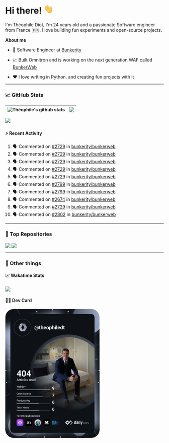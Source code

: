 # Hi there! <img src="./wave.gif" width="30px" height="30px" />

I'm Théophile Diot, I'm 24 years old and a passionate Software engineer from France 🇫🇷, I love building fun experiments and open-source projects.

**About me**

- 💼 Software Engineer at [Bunkerity](https://www.bunkerity.com/)

- 📈 Built Omnitron and is working on the next generation WAF called [BunkerWeb](https://www.bunkerweb.io)

- ❤️ I love writing in Python, and creating fun projects with it

---

### 📈 GitHub Stats

| <img align="center" src="https://github-readme-stats.vercel.app/api?username=TheophileDiot&show_icons=true&include_all_commits=true&theme=algolia&hide_border=true&rank_icon=github" alt="Théophile's github stats" /> | <img align="center" src="https://github-readme-stats.vercel.app/api/top-langs/?username=TheophileDiot&layout=compact&theme=algolia&hide_border=true" /> |
| ---------------------------------------------------------------------------------------------------------------------------------------------------------------------------------------------------------------------- | ------------------------------------------------------------------------------------------------------------------------------------------------------- |

![](https://github-readme-activity-graph.vercel.app/graph?username=TheophileDiot&theme=tokyo-night)

#### :zap: Recent Activity

<!--START_SECTION:activity-->
1. 🗣 Commented on [#2729](https://github.com/bunkerity/bunkerweb/issues/2729#issuecomment-3432209692) in [bunkerity/bunkerweb](https://github.com/bunkerity/bunkerweb)
2. 🗣 Commented on [#2729](https://github.com/bunkerity/bunkerweb/issues/2729#issuecomment-3432205728) in [bunkerity/bunkerweb](https://github.com/bunkerity/bunkerweb)
3. 🗣 Commented on [#2729](https://github.com/bunkerity/bunkerweb/issues/2729#issuecomment-3431330493) in [bunkerity/bunkerweb](https://github.com/bunkerity/bunkerweb)
4. 🗣 Commented on [#2729](https://github.com/bunkerity/bunkerweb/issues/2729#issuecomment-3431279589) in [bunkerity/bunkerweb](https://github.com/bunkerity/bunkerweb)
5. 🗣 Commented on [#2729](https://github.com/bunkerity/bunkerweb/issues/2729#issuecomment-3431226750) in [bunkerity/bunkerweb](https://github.com/bunkerity/bunkerweb)
6. 🗣 Commented on [#2799](https://github.com/bunkerity/bunkerweb/issues/2799#issuecomment-3431201840) in [bunkerity/bunkerweb](https://github.com/bunkerity/bunkerweb)
7. 🗣 Commented on [#2799](https://github.com/bunkerity/bunkerweb/issues/2799#issuecomment-3431200228) in [bunkerity/bunkerweb](https://github.com/bunkerity/bunkerweb)
8. 🗣 Commented on [#2674](https://github.com/bunkerity/bunkerweb/issues/2674#issuecomment-3431193608) in [bunkerity/bunkerweb](https://github.com/bunkerity/bunkerweb)
9. 🗣 Commented on [#2729](https://github.com/bunkerity/bunkerweb/issues/2729#issuecomment-3431030119) in [bunkerity/bunkerweb](https://github.com/bunkerity/bunkerweb)
10. 🗣 Commented on [#2802](https://github.com/bunkerity/bunkerweb/issues/2802#issuecomment-3431025253) in [bunkerity/bunkerweb](https://github.com/bunkerity/bunkerweb)
<!--END_SECTION:activity-->

---

### 🔧 Top Repositories

<a href="https://github.com/bunkerity/bunkerweb">
  <img align="center" src="https://github-readme-stats.vercel.app/api/pin/?username=Bunkerity&repo=bunkerweb&theme=algolia" />
</a>
<a href="https://github.com/TheophileDiot/Omnitron">
  <img align="center" src="https://github-readme-stats.vercel.app/api/pin/?username=TheophileDiot&repo=Omnitron&theme=algolia" />
</a>

---

### 🎉 Other things

#### 📈 Wakatime Stats

<a href="https://wakatime.com/@theophile_bunkerity">
  <img align="center" src="https://github-readme-stats.vercel.app/api/wakatime?username=3aa5ce41-c253-43d9-8441-a721e446a45f&layout=compact&theme=algolia" />
</a>

#### 👨‍💻 Dev Card

<a href="https://app.daily.dev/TheophileDt">
  <img src="./devcard.svg" width="300" alt="Théophile Diot's Dev Card"/>
</a>
